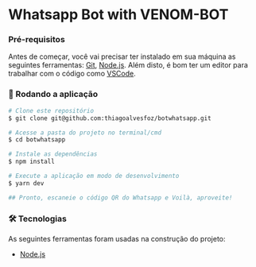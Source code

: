 # Whatsapp Bot with VENOM-BOT

### Pré-requisitos

Antes de começar, você vai precisar ter instalado em sua máquina as seguintes ferramentas:
[Git](https://git-scm.com), [Node.js](https://nodejs.org/en/).
Além disto, é bom ter um editor para trabalhar com o código como [VSCode](https://code.visualstudio.com/).

### 🎲 Rodando a aplicação

```bash
# Clone este repositório
$ git clone git@github.com:thiagoalvesfoz/botwhatsapp.git

# Acesse a pasta do projeto no terminal/cmd
$ cd botwhatsapp

# Instale as dependências
$ npm install

# Execute a aplicação em modo de desenvolvimento
$ yarn dev

## Pronto, escaneie o código QR do Whatsapp e Voilà, aproveite!
```

### 🛠 Tecnologias

As seguintes ferramentas foram usadas na construção do projeto:

- [Node.js](https://nodejs.org/en/)

